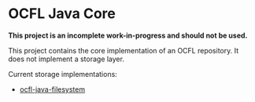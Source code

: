 # OCFL Java Core

**This project is an incomplete work-in-progress and should not be used.**

This project contains the core implementation of an OCFL repository. It does not implement a storage layer.

Current storage implementations:

* [ocfl-java-filesystem](https://github.com/pwinckles/ocfl-java-filesystem)
